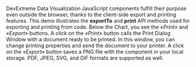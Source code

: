 DevExtreme Data Visualization JavaScript components fulfill their purpose even outside the browser, thanks to&nbsp;the client-side export and printing features. This demo illustrates the **exportTo** and **print** API methods used for exporting and printing from code. Below the Chart, you see the _&laquo;Print&raquo;_ and _&laquo;Export&raquo;_ buttons. A&nbsp;click on&nbsp;the _&laquo;Print&raquo;_ button calls the Print Dialog Window with a&nbsp;document ready to&nbsp;be&nbsp;printed. In&nbsp;this window, you can change printing properties and send the document to&nbsp;your printer. A&nbsp;click on&nbsp;the _&laquo;Export&raquo;_ button saves a&nbsp;PNG file with the component in&nbsp;your local storage. PDF, JPEG, SVG, and GIF formats are supported as&nbsp;well.
